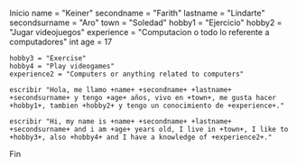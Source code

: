 Inicio
    name = "Keiner"
    secondname = "Farith"
    lastname = "Lindarte"
    secondsurname = "Aro"
    town = "Soledad"
    hobby1 = "Ejercicio"
    hobby2 = "Jugar videojuegos"
    experience = "Computacion o todo lo referente a computadores"
    int age = 17

    hobby3 = "Exercise"
    hobby4 = "Play videogames"
    experience2 = "Computers or anything related to computers"

    escribir "Hola, me llamo +name+ +secondname+ +lastname+ +secondsurname+ y tengo +age+ años, vivo en +town+, me gusta hacer +hobby1+, tambien +hobby2+ y tengo un conocimiento de +experience+."

    escribir "Hi, my name is +name+ +secondname+ +lastname+ +secondsurname+ and i am +age+ years old, I live in +town+, I like to +hobby3+, also +hobby4+ and I have a knowledge of +experience2+."
Fin